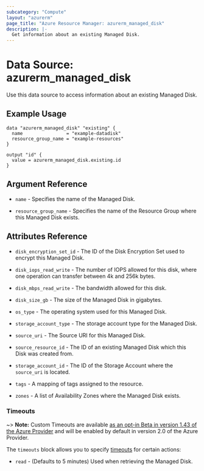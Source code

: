 ```yaml
---
subcategory: "Compute"
layout: "azurerm"
page_title: "Azure Resource Manager: azurerm_managed_disk"
description: |-
  Get information about an existing Managed Disk.
---
```


# Data Source: azurerm_managed_disk

Use this data source to access information about an existing Managed Disk.

## Example Usage

```hcl
data "azurerm_managed_disk" "existing" {
  name                = "example-datadisk"
  resource_group_name = "example-resources"
}

output "id" {
  value = azurerm_managed_disk.existing.id
}
```

## Argument Reference

* `name` - Specifies the name of the Managed Disk.

* `resource_group_name` - Specifies the name of the Resource Group where this Managed Disk exists.

## Attributes Reference

* `disk_encryption_set_id` - The ID of the Disk Encryption Set used to encrypt this Managed Disk.
 
* `disk_iops_read_write` - The number of IOPS allowed for this disk, where one operation can transfer between 4k and 256k bytes.

* `disk_mbps_read_write` - The bandwidth allowed for this disk.

* `disk_size_gb` - The size of the Managed Disk in gigabytes.

* `os_type` - The operating system used for this Managed Disk.

* `storage_account_type` - The storage account type for the Managed Disk.

* `source_uri` - The Source URI for this Managed Disk.

* `source_resource_id` - The ID of an existing Managed Disk which this Disk was created from.

* `storage_account_id` - The ID of the Storage Account where the `source_uri` is located.

* `tags` - A mapping of tags assigned to the resource.

* `zones` - A list of Availability Zones where the Managed Disk exists.

### Timeouts

~> **Note:** Custom Timeouts are available [as an opt-in Beta in version 1.43 of the Azure Provider](/docs/providers/azurerm/guides/2.0-beta.html) and will be enabled by default in version 2.0 of the Azure Provider.

The `timeouts` block allows you to specify [timeouts](https://www.terraform.io/docs/configuration/resources.html#timeouts) for certain actions:

* `read` - (Defaults to 5 minutes) Used when retrieving the Managed Disk.

